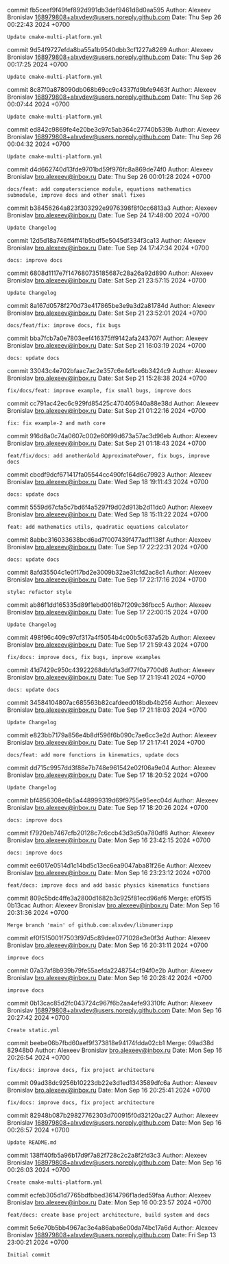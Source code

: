 commit fb5ceef9f49fef892d991db3def9461d8d0aa595
Author: Alexeev Bronislav <168979808+alxvdev@users.noreply.github.com>
Date:   Thu Sep 26 00:22:43 2024 +0700

    Update cmake-multi-platform.yml

commit 9d54f9727efda8ba55a1b9540dbb3cf1227a8269
Author: Alexeev Bronislav <168979808+alxvdev@users.noreply.github.com>
Date:   Thu Sep 26 00:17:25 2024 +0700

    Update cmake-multi-platform.yml

commit 8c87f0a878090db068b69cc9c4337fd9bfe9463f
Author: Alexeev Bronislav <168979808+alxvdev@users.noreply.github.com>
Date:   Thu Sep 26 00:07:44 2024 +0700

    Update cmake-multi-platform.yml

commit ed842c9869fe4e20be3c97c5ab364c27740b539b
Author: Alexeev Bronislav <168979808+alxvdev@users.noreply.github.com>
Date:   Thu Sep 26 00:04:32 2024 +0700

    Update cmake-multi-platform.yml

commit d4d662740d13fde9701bd59f976fc8a869de74f0
Author: Alexeev Bronislav <bro.alexeev@inbox.ru>
Date:   Thu Sep 26 00:01:28 2024 +0700

    docs/feat: add computerscience module, equations mathematics submodule, improve docs and other small fixes

commit b38456264a823f303292e9976398f8f0cc6813a3
Author: Alexeev Bronislav <bro.alexeev@inbox.ru>
Date:   Tue Sep 24 17:48:00 2024 +0700

    Update Changelog

commit 12d5d18a746ff4ff41b5bdf5e5045df334f3ca13
Author: Alexeev Bronislav <bro.alexeev@inbox.ru>
Date:   Tue Sep 24 17:47:34 2024 +0700

    docs: improve docs

commit 6808d1117e7f147680735185687c28a26a92d890
Author: Alexeev Bronislav <bro.alexeev@inbox.ru>
Date:   Sat Sep 21 23:57:15 2024 +0700

    Update Changelog

commit 8a167d0578f270d73e417865be3e9a3d2a81784d
Author: Alexeev Bronislav <bro.alexeev@inbox.ru>
Date:   Sat Sep 21 23:52:01 2024 +0700

    docs/feat/fix: improve docs, fix bugs

commit bba7fcb7a0e7803eef416375ff9142afa243707f
Author: Alexeev Bronislav <bro.alexeev@inbox.ru>
Date:   Sat Sep 21 16:03:19 2024 +0700

    docs: update docs

commit 33043c4e702bfaac7ac2e357c6e4d1ce6b3424c9
Author: Alexeev Bronislav <bro.alexeev@inbox.ru>
Date:   Sat Sep 21 15:28:38 2024 +0700

    fix/docs/feat: improve example, fix small bugs, improve docs

commit cc791ac42ec6c929fd85425c470405940a88e38d
Author: Alexeev Bronislav <bro.alexeev@inbox.ru>
Date:   Sat Sep 21 01:22:16 2024 +0700

    fix: fix example-2 and math core

commit 916d8a0c74a0607c002e60f99d673a57ac3d96eb
Author: Alexeev Bronislav <bro.alexeev@inbox.ru>
Date:   Sat Sep 21 01:18:43 2024 +0700

    feat/fix/docs: add another&old ApproximatePower, fix bugs, improve docs

commit cbcdf9dcf671417fa05544cc490fc164d6c79923
Author: Alexeev Bronislav <bro.alexeev@inbox.ru>
Date:   Wed Sep 18 19:11:43 2024 +0700

    docs: update docs

commit 5559d67cfa5c7bd6f4a5297f9d02d913b2d11dc0
Author: Alexeev Bronislav <bro.alexeev@inbox.ru>
Date:   Wed Sep 18 15:11:22 2024 +0700

    feat: add mathematics utils, quadratic equations calculator

commit 8abbc316033638bcd6ad7f007439f477adff138f
Author: Alexeev Bronislav <bro.alexeev@inbox.ru>
Date:   Tue Sep 17 22:22:31 2024 +0700

    docs: update docs

commit 8afd35504c1e0f17bd2e3009b32ae31cfd2ac8c1
Author: Alexeev Bronislav <bro.alexeev@inbox.ru>
Date:   Tue Sep 17 22:17:16 2024 +0700

    style: refactor style

commit ab86f1dd165335d89f1ebd0016b7f209c36fbcc5
Author: Alexeev Bronislav <bro.alexeev@inbox.ru>
Date:   Tue Sep 17 22:00:15 2024 +0700

    Update Changelog

commit 498f96c409c97cf317a4f5054b4c00b5c637a52b
Author: Alexeev Bronislav <bro.alexeev@inbox.ru>
Date:   Tue Sep 17 21:59:43 2024 +0700

    fix/docs: improve docs, fix bugs, improve examples

commit 41d7429c950c43922268dbfd1a3df77f0a7700d6
Author: Alexeev Bronislav <bro.alexeev@inbox.ru>
Date:   Tue Sep 17 21:19:41 2024 +0700

    docs: update docs

commit 34584104807ac685563b82cafdeed018bdb4b256
Author: Alexeev Bronislav <bro.alexeev@inbox.ru>
Date:   Tue Sep 17 21:18:03 2024 +0700

    Update Changelog

commit e823bb7179a856e4b8df596f6b090c7ae6cc3e2d
Author: Alexeev Bronislav <bro.alexeev@inbox.ru>
Date:   Tue Sep 17 21:17:41 2024 +0700

    docs/feat: add more functions in kinematics, update docs

commit dd715c9957dd3f88e7b748e961542e02f06a9e04
Author: Alexeev Bronislav <bro.alexeev@inbox.ru>
Date:   Tue Sep 17 18:20:52 2024 +0700

    Update Changelog

commit bf4856308e6b5a448999319d69f9755e95eec04d
Author: Alexeev Bronislav <bro.alexeev@inbox.ru>
Date:   Tue Sep 17 18:20:26 2024 +0700

    docs: improve docs

commit f7920eb7467cfb20128c7c6ccb43d3d50a780df8
Author: Alexeev Bronislav <bro.alexeev@inbox.ru>
Date:   Mon Sep 16 23:42:15 2024 +0700

    docs: improve docs

commit ee6017e0514d1c14bd5c13ec6ea9047aba81f26e
Author: Alexeev Bronislav <bro.alexeev@inbox.ru>
Date:   Mon Sep 16 23:23:12 2024 +0700

    feat/docs: improve docs and add basic physics kinematics functions

commit 809c5bdc4ffe3a2800d1682b3c925f81ecd96af6
Merge: ef0f515 0b13cac
Author: Alexeev Bronislav <bro.alexeev@inbox.ru>
Date:   Mon Sep 16 20:31:36 2024 +0700

    Merge branch 'main' of github.com:alxvdev/libnumerixpp

commit ef0f515001f7503f97d5c89dee0771028e3e0f3d
Author: Alexeev Bronislav <bro.alexeev@inbox.ru>
Date:   Mon Sep 16 20:31:11 2024 +0700

    improve docs

commit 07a37af8b939b79fe55aefda2248754cf94f0e2b
Author: Alexeev Bronislav <bro.alexeev@inbox.ru>
Date:   Mon Sep 16 20:28:42 2024 +0700

    improve docs

commit 0b13cac85d2fc043724c967f6b2aa4efe93310fc
Author: Alexeev Bronislav <168979808+alxvdev@users.noreply.github.com>
Date:   Mon Sep 16 20:27:42 2024 +0700

    Create static.yml

commit beebe06b7fbd60aef9f373818e94174fdda02cb1
Merge: 09ad38d 82948b0
Author: Alexeev Bronislav <bro.alexeev@inbox.ru>
Date:   Mon Sep 16 20:26:54 2024 +0700

    fix/docs: improve docs, fix project architecture

commit 09ad38dc9256b10223db22e3d1ed1343589dfc6a
Author: Alexeev Bronislav <bro.alexeev@inbox.ru>
Date:   Mon Sep 16 20:25:41 2024 +0700

    fix/docs: improve docs, fix project architecture

commit 82948b087b29827762303d700915f0d32120ac27
Author: Alexeev Bronislav <168979808+alxvdev@users.noreply.github.com>
Date:   Mon Sep 16 00:26:57 2024 +0700

    Update README.md

commit 138ff40fb5a96b17d9f7a82f728c2c2a8f2fd3c3
Author: Alexeev Bronislav <168979808+alxvdev@users.noreply.github.com>
Date:   Mon Sep 16 00:26:03 2024 +0700

    Create cmake-multi-platform.yml

commit ecfeb305d1d7765bdfbbed3614796f1aded59faa
Author: Alexeev Bronislav <bro.alexeev@inbox.ru>
Date:   Mon Sep 16 00:23:57 2024 +0700

    feat/docs: create base project architecture, build system and docs

commit 5e6e70b5bb4967ac3e4a86aba6e00da74bc17a6d
Author: Alexeev Bronislav <168979808+alxvdev@users.noreply.github.com>
Date:   Fri Sep 13 23:00:21 2024 +0700

    Initial commit
